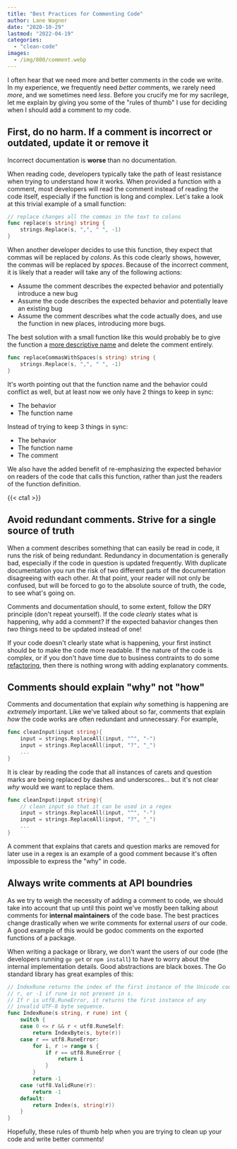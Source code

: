 ```yaml
---
title: "Best Practices for Commenting Code"
author: Lane Wagner
date: "2020-10-29"
lastmod: "2022-04-19"
categories: 
  - "clean-code"
images:
  - /img/800/comment.webp
---
```


I often hear that we need more and better comments in the code we write. In my experience, we frequently need *better* comments, we rarely need *more*, and we sometimes need *less*. Before you crucify me for my sacrilege, let me explain by giving you some of the "rules of thumb" I use for deciding when I should add a comment to my code.

## First, do no harm. If a comment is incorrect or outdated, update it or remove it

Incorrect documentation is **worse** than no documentation.

When reading code, developers typically take the path of least resistance when trying to understand how it works. When provided a function with a comment, most developers will read the comment instead of reading the code itself, especially if the function is long and complex. Let's take a look at this trivial example of a small function:

```go
// replace changes all the commas in the text to colons
func replace(s string) string {
	strings.Replace(s, ",", " ", -1)
}
```

When another developer decides to use this function, they expect that commas will be replaced by *colons*. As this code clearly shows, however, the commas will be replaced by *spaces*. Because of the incorrect comment, it is likely that a reader will take any of the following actions:

* Assume the comment describes the expected behavior and potentially introduce a new bug
* Assume the code describes the expected behavior and potentially leave an existing bug
* Assume the comment describes what the code actually does, and use the function in new places, introducing more bugs.

The best solution with a small function like this would probably be to give the function a [more descriptive name](/clean-code/naming-variables) and delete the comment entirely.

```go
func replaceCommasWithSpaces(s string) string {
	strings.Replace(s, ",", " ", -1)
}
```

It's worth pointing out that the function name and the behavior could conflict as well, but at least now we only have 2 things to keep in sync:

* The behavior
* The function name

Instead of trying to keep 3 things in sync:

* The behavior
* The function name
* The comment

We also have the added benefit of re-emphasizing the expected behavior on readers of the code that calls this function, rather than just the readers of the function definition.

{{< cta1 >}}

## Avoid redundant comments. Strive for a single source of truth

When a comment describes something that can easily be read in code, it runs the risk of being redundant. Redundancy in documentation is generally bad, especially if the code in question is updated frequently. With duplicate documentation you run the risk of two different parts of the documentation disagreeing with each other. At that point, your reader will not only be confused, but will be forced to go to the absolute source of truth, the code, to see what's going on.

Comments and documentation should, to some extent, follow the DRY principle (don't repeat yourself). If the code *clearly* states what is happening, why add a comment? If the expected bahavior changes then *two* things need to be updated instead of one!

If your code doesn't clearly state what is happening, your first instinct should be to make the code more readable. If the nature of the code is complex, or if you don't have time due to business contraints to do some [refactoring](/clean-code/spend-time-refactoring/), then there is nothing wrong with adding explanatory comments.

## Comments should explain "why" not "how"

Comments and documentation that explain *why* something is happening are *extremely* important. Like we've talked about so far, comments that explain *how* the code works are often redundant and unnecessary. For example,

```go
func cleanInput(input string){
	input = strings.ReplaceAll(input, "^", "-")
	input = strings.ReplaceAll(input, "?", "_")
	...
}
```

It is clear by reading the code that all instances of carets and question marks are being replaced by dashes and underscores... but it's not clear *why* would we want to replace them.

```go
func cleanInput(input string){
	// clean input so that it can be used in a regex
	input = strings.ReplaceAll(input, "^", "-")
	input = strings.ReplaceAll(input, "?", "_")
	...
}
```

A comment that explains that carets and question marks are removed for later use in a regex is an example of a good comment because it's often impossible to express the "why" in code.

## Always write comments at API boundries

As we try to weigh the necessity of adding a comment to code, we should take into account that up until this point we've mostly been talking about comments for **internal maintainers** of the code base. The best practices change drastically when we write comments for external *users* of our code. A good example of this would be godoc comments on the exported functions of a package.

When writing a package or library, we don't want the users of our code (the developers running `go get` or `npm install`) to have to worry about the internal implementation details. Good abstractions are black boxes. The Go standard library has great examples of this:

```go
// IndexRune returns the index of the first instance of the Unicode code point
// r, or -1 if rune is not present in s.
// If r is utf8.RuneError, it returns the first instance of any
// invalid UTF-8 byte sequence.
func IndexRune(s string, r rune) int {
	switch {
	case 0 <= r && r < utf8.RuneSelf:
		return IndexByte(s, byte(r))
	case r == utf8.RuneError:
		for i, r := range s {
			if r == utf8.RuneError {
				return i
			}
		}
		return -1
	case !utf8.ValidRune(r):
		return -1
	default:
		return Index(s, string(r))
	}
}
```

Hopefully, these rules of thumb help when you are trying to clean up your code and write better comments!
